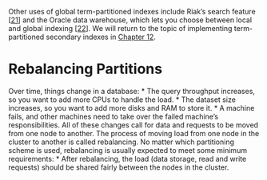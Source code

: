 
Other uses of global term-partitioned indexes include Riak’s search feature
[[21](ch06.html#Klophaus2011tt)]
and the Oracle data warehouse, which lets you choose between local and global indexing
[[22](ch06.html#Burleson2000wb)].
We will return to the topic of implementing term-partitioned secondary indexes in [Chapter 12](ch12.html#ch_future). # Rebalancing Partitions 
Over time, things change in a database: *  The query throughput increases, so you want to add more CPUs to handle the load. *  The dataset size increases, so you want to add more disks and RAM to store it. *  A machine fails, and other machines need to take over the failed machine’s responsibilities. All of these changes call for data and requests to be moved from one node to another. The process of
moving load from one node in the cluster to another is called rebalancing. No matter which partitioning scheme is used, rebalancing is usually expected to meet some minimum
requirements: *  After rebalancing, the load (data storage, read and write requests) should be shared fairly
between the nodes in the cluster.